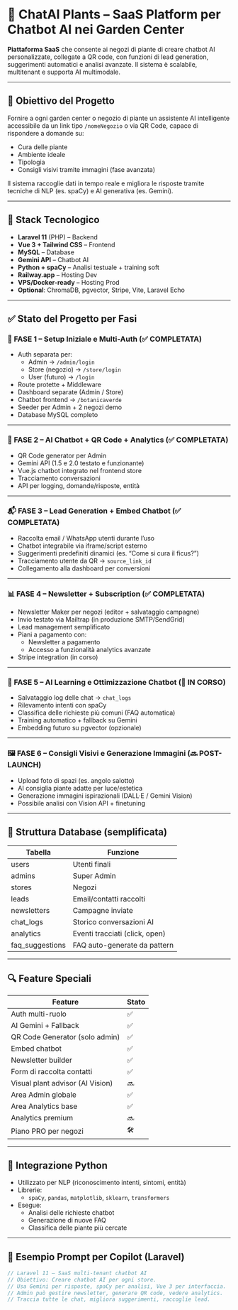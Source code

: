 # 🌿 ChatAI Plants – SaaS Platform per Chatbot AI nei Garden Center

**Piattaforma SaaS** che consente ai negozi di piante di creare chatbot AI personalizzate, collegate a QR code, con funzioni di lead generation, suggerimenti automatici e analisi avanzate. Il sistema è scalabile, multitenant e supporta AI multimodale.

---

## 🎯 Obiettivo del Progetto

Fornire a ogni garden center o negozio di piante un assistente AI intelligente accessibile da un link tipo `/nomeNegozio` o via QR Code, capace di rispondere a domande su:
- Cura delle piante
- Ambiente ideale
- Tipologia
- Consigli visivi tramite immagini (fase avanzata)

Il sistema raccoglie dati in tempo reale e migliora le risposte tramite tecniche di NLP (es. spaCy) e AI generativa (es. Gemini).

---

## 🔧 Stack Tecnologico

- **Laravel 11** (PHP) – Backend
- **Vue 3 + Tailwind CSS** – Frontend
- **MySQL** – Database
- **Gemini API** – Chatbot AI
- **Python + spaCy** – Analisi testuale + training soft
- **Railway.app** – Hosting Dev
- **VPS/Docker-ready** – Hosting Prod
- **Optional**: ChromaDB, pgvector, Stripe, Vite, Laravel Echo

---

## ✅ Stato del Progetto per Fasi

### 🚀 FASE 1 – Setup Iniziale e Multi-Auth (✅ COMPLETATA)

- Auth separata per:
  - Admin → `/admin/login`
  - Store (negozio) → `/store/login`
  - User (futuro) → `/login`
- Route protette + Middleware
- Dashboard separate (Admin / Store)
- Chatbot frontend → `/botanicaverde`
- Seeder per Admin + 2 negozi demo
- Database MySQL completo

---

### 🤖 FASE 2 – AI Chatbot + QR Code + Analytics (✅ COMPLETATA)

- QR Code generator per Admin
- Gemini API (1.5 e 2.0 testato e funzionante)
- Vue.js chatbot integrato nel frontend store
- Tracciamento conversazioni
- API per logging, domande/risposte, entità

---

### 📬 FASE 3 – Lead Generation + Embed Chatbot (✅ COMPLETATA)

- Raccolta email / WhatsApp utenti durante l’uso
- Chatbot integrabile via iframe/script esterno
- Suggerimenti predefiniti dinamici (es. “Come si cura il ficus?”)
- Tracciamento utente da QR → `source_link_id`
- Collegamento alla dashboard per conversioni

---

### 📊 FASE 4 – Newsletter + Subscription (✅ COMPLETATA)

- Newsletter Maker per negozi (editor + salvataggio campagne)
- Invio testato via Mailtrap (in produzione SMTP/SendGrid)
- Lead management semplificato
- Piani a pagamento con:
  - Newsletter a pagamento
  - Accesso a funzionalità analytics avanzate
- Stripe integration (in corso)

---

### 🧠 FASE 5 – AI Learning e Ottimizzazione Chatbot (🔄 IN CORSO)

- Salvataggio log delle chat → `chat_logs`
- Rilevamento intenti con spaCy
- Classifica delle richieste più comuni (FAQ automatica)
- Training automatico + fallback su Gemini
- Embedding futuro su pgvector (opzionale)

---

### 🖼️ FASE 6 – Consigli Visivi e Generazione Immagini (🔜 POST-LAUNCH)

- Upload foto di spazi (es. angolo salotto)
- AI consiglia piante adatte per luce/estetica
- Generazione immagini ispirazionali (DALL·E / Gemini Vision)
- Possibile analisi con Vision API + finetuning

---

## 📂 Struttura Database (semplificata)

| Tabella         | Funzione                        |
|-----------------|---------------------------------|
| users           | Utenti finali                   |
| admins          | Super Admin                     |
| stores          | Negozi                          |
| leads           | Email/contatti raccolti         |
| newsletters     | Campagne inviate                |
| chat_logs       | Storico conversazioni AI        |
| analytics       | Eventi tracciati (click, open)  |
| faq_suggestions | FAQ auto-generate da pattern    |

---

## 🔍 Feature Speciali

| Feature                          | Stato    |
|----------------------------------|----------|
| Auth multi-ruolo                 | ✅       |
| AI Gemini + Fallback             | ✅       |
| QR Code Generator (solo admin)  | ✅       |
| Embed chatbot                    | ✅       |
| Newsletter builder               | ✅       |
| Form di raccolta contatti        | ✅       |
| Visual plant advisor (AI Vision)| 🔜       |
| Area Admin globale               | ✅       |
| Area Analytics base              | ✅       |
| Analytics premium                | 🔜       |
| Piano PRO per negozi            | 🛠️       |

---

## 🐍 Integrazione Python

- Utilizzato per NLP (riconoscimento intenti, sintomi, entità)
- Librerie:
  - `spaCy`, `pandas`, `matplotlib`, `sklearn`, `transformers`
- Esegue:
  - Analisi delle richieste chatbot
  - Generazione di nuove FAQ
  - Classifica delle piante più cercate

---

## 🧾 Esempio Prompt per Copilot (Laravel)

```php
// Laravel 11 – SaaS multi-tenant chatbot AI
// Obiettivo: Creare chatbot AI per ogni store.
// Usa Gemini per risposte, spaCy per analisi, Vue 3 per interfaccia.
// Admin può gestire newsletter, generare QR code, vedere analytics.
// Traccia tutte le chat, migliora suggerimenti, raccoglie lead.
